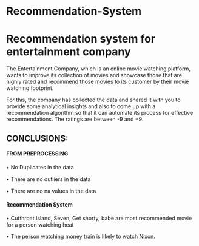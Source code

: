 # Recommendation-System

# Recommendation system for entertainment company

The Entertainment Company, which is an online movie watching platform, wants to improve its collection of movies and showcase those that are highly rated and recommend those movies to its customer by their movie watching footprint.

For this, the company has collected the data and shared it with you to provide some analytical insights and also to come up with a recommendation algorithm so that it can automate its process for effective recommendations. The ratings are between -9 and +9.

## CONCLUSIONS:  

#### FROM PREPROCESSING

•	No Duplicates in the data

•	There are no outliers in the data

•	There are no na values in the data

#### Recommendation System

•	Cutthroat Island, Seven, Get shorty, babe are most recommended movie for a person watching heat

•	The person watching money train is likely to watch Nixon.
